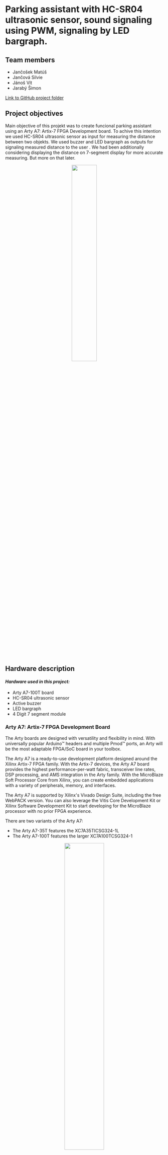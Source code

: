 # Parking assistant with HC-SR04 ultrasonic sensor, sound signaling using PWM, signaling by LED bargraph.

## Team members 
* Jančošek Matúš
* Jančová Silvie
* Jánoš Vít
* Jarabý Šimon

[Link to GitHub project folder ](https://github.com/vitoo420/DE1_projekt)

 
## Project objectives
Main objective of this projekt was to create funcional parking assistant using an Arty A7: Artix-7 FPGA Development board. To achive this intention we used HC-SR04 ultrasonic sensor as input for measuring the distance between two objekts. We used buzzer and LED bargraph as outputs for signaling measured distance to the user . We had been additionally considering displaying the distance on 7-segment display for more accurate measuring. But more on that later. 
 
<p align="center" width="100%">
   <img width="40%" src="https://cdn.dribbble.com/users/1287580/screenshots/5410442/dribbble_2.gif"> 
 </p>

## Hardware description
#### *Hardware used in this project:*
* Arty A7-100T board 
* HC-SR04 ultrasonic sensor
* Active buzzer
* LED bargraph
* 4 Digit 7 segment module

### Arty A7: Artix-7 FPGA Development Board
The Arty boards are designed with versatility and flexibility in mind. With universally popular Arduino™ headers and multiple Pmod™ ports, an Arty will be the most adaptable FPGA/SoC board in your toolbox. 

The Arty A7 is a ready-to-use development platform designed around the Xilinx Artix-7 FPGA family. With the Artix-7 devices, the Arty A7 board provides the highest performance-per-watt fabric, transceiver line rates, DSP processing, and AMS integration in the Arty family. With the MicroBlaze Soft Processor Core from Xilinx, you can create embedded applications with a variety of peripherals, memory, and interfaces.

The Arty A7 is supported by Xilinx's Vivado Design Suite, including the free WebPACK version. You can also leverage the Vitis Core Development Kit or Xilinx Software Development Kit to start developing for the MicroBlaze processor with no prior FPGA experience.

There are two variants of the Arty A7: 
* The Arty A7-35T features the XC7A35TICSG324-1L
* The Arty A7-100T features the larger XC7A100TCSG324-1


 <p align="center" width="100%">
   <img width="50%" src="Images/Board1.png"> 
 </p>



#### *PinOut of Pmod Connectors on Arty A7-100T board*

 <p align="center" width="100%">
    <img width="50%" src="Images/pins.png"> 
 </p>

####  *Pmod Connector table*

|  | Pmod JA | Pmod JB | Pmod JC | Pmod JD |
| :-: | :-: | :-: | :-: | :-: |
| Pmod Type | Standard | High-Speed | High-Speed | Standard |
| Pin 1 | G13 | E15 | U12 | D4 |
| Pin 2 | B11 | E16 | V12 | D3 |
| Pin 3 | A11 | D15 | V10 | F4 |
| Pin 4 | D12 | C15 | V11 | F3 |
| Pin 7 | D13 | J17 | U14 | E2 |
| Pin 8 | B18 | J18 | V14 | D2 |
| Pin 9 | A18 | K15 | T13 | H2 |
| Pin 10 | K16 | J15 | U13 | G2 |





### HC-SR04 ultrasonic sensor
#### *Description of HC-SR04 ultrasonic sensor*

 <p align="center" width="100%">
   <img width="50%" src="Images/Sensor3.png"> 
 </p>

First of all we have to understand how the ultrasonic sensors works. Ultrasonic sensors use sound to determine the distance between the sensor and theclosest object in its path. 
Ultrasonic sensors are essentially sound sensors, however they perform at a frequency above human hearing. The sensor sends out a sound wave at a selected frequency (Original signal). 
It then listens for that specificsound wave to bounce off of an object and come back (Reflected signal).

<p align="center" width="100%">
   <img width="50%" src="Images/Sensor4.png"> 
</p>

The sensor maintains track of the time between sending the sound wave and the sound wave returning. 
If you know how fast something is going and how long it is traveling you can find the distancetraveled with equation d=v*t

#### *HC-SR04 Specifications for this project*
This section contains the specifications and why they are important to the sensor module. The sensor modules requirements are as follows. Cost, Weigh, Accuracy of object detection. Cost of modules is most important aspect for every new product. It is basic factor in designing the product. Next one is weight because we want out divice to be  simple, light and over all practical. For that we will also need precision and accuracy. 

#### *HC-SR04 Electric parameters*
* Working Voltage is DC 5 V
* Working Current is 15mA
* Working Frequency is 40Hz
* Max/Min Range 400cm/2cm
* MeasuringAngle is 15 degree
* Trigger Input Signal 10uS TTL pulse
* Echo Output Signal Input TTL lever signal and the range in proportion
* Dimension of board are 45*20*15mm 

#### *HC-SR04 Timing Chart and Pin Explanations*

The HC-SR04 has four pins VCC, GND, TRIG and ECHO. The VCC and GND pins are the simplest because they power the HC-SR04. These pins need to be attached to a +5 voltedge source and ground respectively. The TRIG pin is responsible for sending the ultrasonic burst. This pin should be set to HIGH for 10 μs, at which point the HC-SR04 will send out an eight cycle sonic burst at 40 kHZ. After a sonic burst has been sent the ECHO pin will go HIGH. The ECHO pin is the data pin it is used in taking distance measurements. After an ultrasonic burst is sent the pin will go HIGH, it will stay high until an ultrasonic burst is detected back, at which point it will go LOW. 

Taking distance measurements with HC-SR04 can be triggered to send out an ultrasonic burst by setting the TRIG pin to HIGH. Once the burst is sent the ECHO pin will automatically go HIGH. This pin will remain HIGH until the the burst hits the sensor again. You can calculate the distance to the object by keeping track of how long the ECHO pin stays HIGH. The time ECHO stays HIGH is the time the burst spent traveling.  Using this measurement in equation 1 along with the speed of sound will yield the distance travelled. A summary of this is listed below, along with a visual representation.

<p align="center" width="100%">
    <img width="70%" src="Images/Timing.png"> 
</p>


To interpret the time reading into a distance you need to change the first equation. The clock on the device you are using will probably count in microseconds or smaller. To useequation 1 the speed of sound needs to determined,which is 343 meters per second atstandard temperature and pressure. To convert this into more useful form use equation 2to change from meters per second to microseconds per centimeter. Then equation 3 canbe used to easily compute the distance in centimeters.

<p align="center" width="100%">
    <img width="45%" src="Images/rovnica.png"> 
</p>

### Sensor HC-SR04

#### *Listing of VHDL code of architecture at sensor*
```vhdl
library ieee;               -- Standard library
use ieee.std_logic_1164.all;-- Package for data types and logic operations
use ieee.numeric_std.all;   -- Package for arithmetic operations

entity sensor is
port(
    CLK     : in std_logic;     --clock
    reset   : in std_logic;
    echo    : in std_logic;    
    trig    : out std_logic; 
    b_spacing : out std_logic_vector(9 - 1 downto 0) := "000000000"
        
    );  
end entity sensor;

architecture Behavioral of sensor is 

    signal s_tick_trig  : unsigned(6 - 1 downto 0) := "000000";
    signal s_tick_echo  : unsigned(6 - 1 downto 0) := "000000";
    
begin

    p_trig : process(clk)
        begin
            if rising_edge(clk) then
                s_tick_trig <= s_tick_trig + 1;
                if (reset = '1') then              -- reset 1, trigger 0           
                    trig <= '0';    
                end if;
                
                if(s_tick_trig < "001011") then
                    trig <= '1';
                elsif(s_tick_trig < "011110" and s_tick_trig > "001010") then
                    trig <= '0';
                else
                    s_tick_trig <= "000000";
                end if;
            end if;
    end process p_trig;
    

    p_spacing : process(clk, echo)
    begin
    if rising_edge(clk) then
            if reset = '1' then
               b_spacing <= "000000000"; 
               s_tick_echo <= "000000";
            end if;
            if(echo = '1') then
                s_tick_echo <= s_tick_echo +1;                
            end if;
    end if;
    
    if falling_edge(echo) then
        b_spacing <= std_logic_vector(s_tick_echo * "111");
    end if;
    
    end process p_spacing;
end architecture Behavioral;
```
#### Listing of VHDL code of architecture at tb_sensor
```vhdl
library IEEE;
use IEEE.STD_LOGIC_1164.ALL;
use IEEE.NUMERIC_STD.ALL;
-- Uncomment the following library declaration if using
-- arithmetic functions with Signed or Unsigned values
--use IEEE.NUMERIC_STD.ALL;

-- Uncomment the following library declaration if instantiating
-- any Xilinx leaf cells in this code.
--library UNISIM;
--use UNISIM.VComponents.all;

entity tb_sensor is
--  Port ( );
end tb_sensor;
architecture Behavioral of tb_sensor is
    constant c_CLK_100MHZ_PERIOD : time := 10 ns;
    
    signal s_clk                    : std_logic;
    signal s_reset                  : std_logic;
    signal s_echo                   : std_logic;    
    signal s_trig                   : std_logic;
    signal s_time                   : time := 100 us;
    signal s_spacing                : std_logic_vector(9 - 1 downto 0);
    
begin

uut_ce : entity work.sensor
   port map(
        clk     => s_clk,
        trig    => s_trig,
        echo    => s_echo,
        reset   => s_reset,
        b_spacing => s_spacing
           );
           
    p_clk_gen : process
    begin
     while now < 10000 ns loop   -- 10 usec of simulation
            s_clk <= '0';
            wait for c_CLK_100MHZ_PERIOD / 2;
            s_clk <= '1';
            wait for c_CLK_100MHZ_PERIOD / 2;
        end loop;
    wait;
    end process p_clk_gen; 
    
    p_echo : process
    begin
    s_reset <= '0';
    s_echo <= '0';
    wait for 120 ns;
    s_echo <= '1';
    wait for 150 ns;
    s_echo <= '0';
    wait for 120 ns;
    s_echo <= '1';
    wait for 250ns;
    s_echo <= '0';
    wait;
    end process p_echo; 
    
end Behavioral;
```
![waveforms](Images/schema_sensor.PNG)

For the HC-SR04 sensor, the trigger module serves as an excitation signal for the trig. If resset is in 1, trig is in 0. signal clk counts the number of leading edges of the clock signal. These signals are stored in s_tick. The s_tick signal sets the trig value to 0 or 1. 
The p_spacing process measures the length of the echo_i signal coming from the sensor. We used the signal length measurement in the trigger module based on the number of leading edges of the clock signal clk. The length of the echo_i signal is recalculated to the distance, which is then saves in the auxiliary signal p_spacing. The conversion is given in the HC-SR04 sensor datasheet.
Times don't reflect reality because of simulation purposes.


### Active buzzer

#### *Listing of VHDL code of architecture at speaker*

```vhdl
architecture Behavioral of speaker is

    -- Internal clock enable
    signal s_en     : std_logic;
    -- Local delay counter
    signal   s_cnt  : unsigned(4 - 1 downto 0);
    
    type t_state is (st_300,
                     st_250_300,
                     st_200_250,
                     st_150_200,
                     st_100_150,
                     st_50_100,
                     st_10_50,
                     st_10);
    -- Define the signal that uses different states
    signal s_state  : t_state;

    -- Specific values for local counter
    constant c_DELAY_06SEC : unsigned(4 - 1 downto 0) := b"0110";
    constant c_DELAY_05SEC : unsigned(4 - 1 downto 0) := b"0101";
    constant c_DELAY_04SEC : unsigned(4 - 1 downto 0) := b"0100";
    constant c_DELAY_03SEC : unsigned(4 - 1 downto 0) := b"0011";
    constant c_DELAY_02SEC : unsigned(4 - 1 downto 0) := b"0010";
    constant c_DELAY_01SEC : unsigned(4 - 1 downto 0) := b"0001";
    constant c_ZERO        : unsigned(4 - 1 downto 0) := b"0000";
    
    
    
    
    
    

begin

    --------------------------------------------------------------------
    -- p_output_state:
    -- Decides about actual state
    --------------------------------------------------------------------
    p_output_state : process(distance)
    begin              
        if(distance >= "100101100") then                                --greater than 300
            s_state <= st_300;
        elsif(distance < "100101100" and distance >= "011111010") then   --between 250 and 300
            s_state <= st_250_300;
        elsif(distance < "011111010" and distance >= "011001000") then    --between 200 and 250
            s_state <= st_200_250;
        elsif(distance < "011001000" and distance >= "010010110") then    --between 150 and 200
            s_state <= st_150_200;
        elsif(distance < "010010110" and distance >= "001100100") then     --between 100 and 150
            s_state <= st_100_150;
        elsif(distance < "001100100" and distance >= "000110010") then       --between 50 and 100
            s_state <= st_50_100;
        elsif(distance < "000110010" and distance >= "000001010") then          --between 10 and 50                                                     --less than 50
            s_state <= st_10_50;
        else
            s_state <= st_10;
        end if;
    end process p_output_state;
    
    p_beep  :   process(clk)
    begin
        if (rising_edge(clk)) then
        
            case s_state is
                when st_300 =>
                    beep_switch <= '0';         
                when st_250_300 =>
                    if (s_cnt < c_DELAY_06SEC) then
                        s_cnt <= s_cnt + 1;
                        beep_switch <= '1';
                    elsif((s_cnt >= c_DELAY_06SEC) and s_cnt < (2*c_DELAY_06SEC)) then
                         s_cnt <= s_cnt + 1;
                         beep_switch <= '0';  
                    else
                        s_cnt <= c_ZERO;
                    end if;      
                when st_200_250 =>
                    if (s_cnt < c_DELAY_05SEC) then
                        s_cnt <= s_cnt + 1;
                        beep_switch <= '1';
                    elsif((s_cnt >= c_DELAY_05SEC) and s_cnt < (2*c_DELAY_05SEC)) then
                         s_cnt <= s_cnt + 1;
                         beep_switch <= '0';  
                    else
                        s_cnt <= c_ZERO;
                    end if;      
                when st_150_200 =>
                    if (s_cnt < c_DELAY_04SEC) then
                        s_cnt <= s_cnt + 1;
                        beep_switch <= '1';
                    elsif((s_cnt >= c_DELAY_04SEC) and s_cnt < (2*c_DELAY_04SEC)) then
                         s_cnt <= s_cnt + 1;
                         beep_switch <= '0';  
                    else
                        s_cnt <= c_ZERO;
                    end if;      
                when st_100_150 =>
                    if (s_cnt < c_DELAY_03SEC) then
                        s_cnt <= s_cnt + 1;
                        beep_switch <= '1';
                    elsif((s_cnt >= c_DELAY_03SEC) and s_cnt < (2*c_DELAY_03SEC)) then
                         s_cnt <= s_cnt + 1;
                         beep_switch <= '0';  
                    else
                        s_cnt <= c_ZERO;
                    end if;      
                when st_50_100  =>
                    if (s_cnt < c_DELAY_02SEC) then
                        s_cnt <= s_cnt + 1;
                        beep_switch <= '1';
                    elsif((s_cnt >= c_DELAY_02SEC) and s_cnt < (2*c_DELAY_02SEC)) then
                         s_cnt <= s_cnt + 1;
                         beep_switch <= '0';  
                    else
                        s_cnt <= c_ZERO;
                    end if;      
                when st_10_50      =>
                    if (s_cnt < c_DELAY_01SEC) then
                        s_cnt <= s_cnt + 1;
                        beep_switch <= '1';
                    elsif((s_cnt >= c_DELAY_01SEC) and s_cnt < (2*c_DELAY_01SEC)) then
                         s_cnt <= s_cnt + 1;
                         beep_switch <= '0';  
                    else
                        s_cnt <= c_ZERO;
                    end if; 
                when st_10  =>
                    beep_switch <= '1';     
            end case;  
        end if;  
    end process p_beep;
end architecture Behavioral;
```

#### Listing of VHDL code of architecture at tb_speaker

```vhdl
architecture testbench of tb_speaker is
    -- Local constants
    constant c_CLK_100MHZ_PERIOD : time := 10 ns;

    --Local signals
    signal s_clk_100MHz : std_logic;
    signal s_distance   : std_logic_vector(9-1 downto 0);
    signal s_beep_switch: std_logic;
begin

uut_tlc : entity work.speaker
        port map(
            clk         => s_clk_100MHz,
            distance    => s_distance,
            beep_switch => s_beep_switch
        );

    --------------------------------------------------------------------
    -- Clock generation process
    --------------------------------------------------------------------
    p_clk_gen : process
    begin
        while now < 10000 ns loop   -- 10 usec of simulation
            s_clk_100MHz <= '0';
            wait for c_CLK_100MHZ_PERIOD / 2;
            s_clk_100MHz <= '1';
            wait for c_CLK_100MHZ_PERIOD / 2;
        end loop;
        wait;
    end process p_clk_gen;
    
    p_stimulus : process
    begin
        s_distance <= "111111111";
        wait for 100 ns;
        s_distance <= "100001110";
        wait for 100 ns;
        s_distance <= "011011100";
        wait for 100 ns;
        s_distance <= "010101010";
        wait for 100 ns;
        s_distance <= "001111000";
        wait for 100 ns;
        s_distance <= "001000110";
        wait for 100 ns;
        s_distance <= "000010100";
        wait for 100 ns;
        s_distance <= "000000000";
        wait;
    end process p_stimulus;

end testbench;
```

<p align="center" width="100%">
    <img width="80%" src="Images/buzzer_testbench.jpg"> 
</p>

Active buzzer has DC power supply because there is an internal oscillator which generates the sound. In this program we're generating only one tone whose duration is dependent on 
distance from HCSR04. Times don't reflect reality because of simulation purposes.


### LED Bar Graph

LED Bar Graph is an LED array, which is used to connect with electronic circuit or microcontroller. It’s easy to connect LED bar graph with the circuit like as connecting 10 individual LEDs with 10 output pins. Generally we can use the LED bar graph as a Battery level Indicator, Audio equipments, and Industrial Control panels. There are many other applications of LED bar graphs.

<p align="center" width="100%">
    <img width="33%" src="Images/LED.jpg"> 
</p>

#### *LED Bar Graph Pin configuration*

| Pin No.| Pin Name | Description |
| :-: | :-: | :-: |
| 1 to 10 | Anode | All are anode pins of the respected LED |
| 11 to 20 | Cathode | All are cathode pins of the respected LED |

#### *LED Bar Graph Internal circuit diagram + pinout*

<p align="center" width="100%">
    <img width="33%" src="Images/LED1.png"> 
</p>

#### *LED Bar Graph (HDSP-4832) Electric parameters*
* Forward Current: 20mA
* Forward Voltage: 2.0V to 2.2V (maximum)
* Luminous Intensity: 60mcd
* Wavelength: 630nm
* Operating Temperature: -25℃ to 85℃
* Storage Temperature: -30℃ to 85℃
* Soldering Temperature: 260℃ for 5sec.

[Link to LED bargraph on Amazon ](https://www.amazon.com/Single-Segment-Display-Colors-Arduino/dp/B07BJ8ZGP7#descriptionAndDetails)

#### *Listing of VHDL code of architecture at ledbar*

```vhdl
architecture Behavioral of ledbar is
    
    type t_state is (st_300,
                     st_250_300,
                     st_200_250,
                     st_150_200,
                     st_100_150,
                     st_50_100,
                     st_10_50,
                     st_10);
    -- Define the signal that uses different states
    signal s_state  : t_state;

begin

    --------------------------------------------------------------------
    -- p_output_state:
    -- Decides about actual state
    --------------------------------------------------------------------
    p_output_state : process(distance)
    begin              
        if(distance >  "100101100") then                                 --greater than 300
            s_state <= st_300;
        elsif(distance < "100101100" and distance > "011111010") then    --between 250 and 300
            s_state <= st_250_300;
        elsif(distance < "011111010" and distance > "011001000") then    --between 200 and 250
            s_state <= st_200_250;
        elsif(distance < "011001000" and distance > "010010110") then    --between 150 and 200
            s_state <= st_150_200;
        elsif(distance < "010010110" and distance > "001100100") then    --between 100 and 150
            s_state <= st_100_150;
        elsif(distance < "001100100" and distance > "000110010") then    --between 50 and 100
            s_state <= st_50_100;
        elsif(distance < "000110010" and distance > "000001010") then    --between 10 and 50                                                     
            s_state <= st_10_50;
        else                                                             --less than 50
            s_state <= st_10;
        end if;
    end process p_output_state;
    
    p_bargraf  :   process(s_state)
    begin  
            case s_state is
                when st_300 =>
                    signal_LEDbar <= "00000001"; 
                    
                when st_250_300 =>
                    signal_LEDbar <= "00000011"; 
 
                when st_200_250 =>
                    signal_LEDbar <= "00000111"; 
      
                when st_150_200 =>
                    signal_LEDbar <= "00001111"; 
     
                when st_100_150 =>
                    signal_LEDbar <= "00011111"; 
      
                when st_50_100  =>
                    signal_LEDbar <= "00111111"; 
      
                when st_10_50      =>
                    signal_LEDbar <= "01111111"; 

                when st_10  =>
                    signal_LEDbar <= "11111111";
                         
            end case;     
    end process p_bargraf;
end architecture Behavioral;                    
```

#### Listing of VHDL code of architecture at tb_ledbar

```vhdl
architecture Behavioral of tb_ledbar is

    signal s_distance          : std_logic_vector(9 - 1 downto 0);
    signal s_signal_LEDbar     : std_logic_vector(8 - 1 downto 0);
    
begin

   uut_ledbar : entity work.ledbar
        port map(
            distance       => s_distance,
            signal_LEDbar  => s_signal_LEDbar       
        );
    
    p_stimulus : process
    begin
        s_distance <= "111111111";
        wait for 100 ns;
        s_distance <= "100001110";
        wait for 100 ns;
        s_distance <= "011011100";
        wait for 100 ns;
        s_distance <= "010101010";
        wait for 100 ns;
        s_distance <= "001111000";
        wait for 100 ns;
        s_distance <= "001000110";
        wait for 100 ns;
        s_distance <= "000010100";
        wait for 100 ns;
        s_distance <= "000000000";
        wait;
    end process p_stimulus;
          
end Behavioral;
```
<p align="center" width="100%">
    <img width="80%" src="Images/LED_testbench.jpg"> 
</p>

### 4 Digit 7 segment module

#### 


## Imagine of block structure design
<p align="center" width="100%">
    <img width="70%" src="Images/Blok.png"> 
</p>


## Imagine of all modules connected to Arty A7: Artix-7 FPGA Development Board
<p align="center" width="100%">
    <img width="100%" src="Images/Blok1.png"> 
</p>

## Table with pinouts for used modules

#### Table for HC-SR04 sensor
| Sensor Pin | Board Pin |
| :-: | :-: |
| VCC | VCC |
| Trig | D4 |
| Echo | G13 |
| GND | GND |


#### Table for Buzzer




#### Table for LED Bargraph




#### Table for 7 seg 4 digits module 
| Pmod JB | Connection | Cathodes | Pmod JC | Connection | Anodes |
| :-----: | :--------: | :------: | :-----: | :--------: | :----: |
|  Pin 1  |    E15     |    CA    |  Pin 1  |    U12     |  AN0   |
|  Pin 2  |    E16     |    CB    |  Pin 2  |    V12     |  AN1   |
|  Pin 3  |    D15     |    CC    |  Pin 3  |    V10     |  AN2   |
|  Pin 4  |    C15     |    CD    |  Pin 4  |    V11     |  AN3   |
|  Pin 7  |    J17     |    CE    |  Pin 7  |    U14     |   -    |
|  Pin 8  |    J18     |    CF    |  Pin 8  |    V14     |   -    |
|  Pin 9  |    K15     |    CG    |  Pin 9  |    T13     |   -    |
| Pin 10  |    J15     |    DP    | Pin 10  |    U13     |   -    |



## TOP module description and simulations
```vhdl
ledbar : entity work.ledbar
        port map(
            distance => s_distance,
            signal_LEDbar(7) => jd(7),
            signal_LEDbar(6) => jd(6), 
            signal_LEDbar(5) => jd(5),
            signal_LEDbar(4) => jd(4),
            signal_LEDbar(3) => jd(3),
            signal_LEDbar(2) => jd(2),
            signal_LEDbar(1) => jd(1),
            signal_LEDbar(0) => jd(0)
        );
        
speaker : entity work.speaker
        port map(
            distance    => s_distance,
            beep_switch => jc,
            clk         => CLK100MHZ
        );
        
sensor : entity work.sensor
        port map(
            CLK        => CLK100MHZ,
            reset      => BTNC,
            echo       => ja,
            trig       => jc,
            b_spacing  => s_distance              
        );
```

## Video

*////[![Project Video](http://img.youtube.com/vi/3xFRYkFs/0.jpg)](http://www.youtube.com/wa "Project Overview")///*


##  Discussion of results

Our assignment was to create a parking system using HC-SR04 sensor with sound PWM signaling and LED bargraph. We active the goals of the project, we managed to create a functional parking assistant. Generating of trigger signal from sensor worked perfectly. We used an external bargraph for more user friendly environment. But we didnt manage to display distance values on 7 segment display. We werent able to make this park of project fully funcional. Our project could be further enriched by for example sound signaling with a different frequency or just more range of observation distance.



## References
* https://cdn.sparkfun.com/datasheets/Sensors/Proximity/HCSR04.pdf
* https://datasheetspdf.com/pdf-file/1380136/ETC/HC-SR04/1
* http://www.circuitdb.com/?p=1162
* http://www.micropik.com/PDF/HCSR04.pdf
* http://randomnerdtutorials.com/complete-guide-for-ultrasonic-sensor-hc-sr04/
* http://www.ezdenki.com/ultrasonic.php
* http://www.elecrow.com/hcsr04-ultrasonic-ranging-sensor-p-316.html
* https://components101.com/displays/led-bar-graph
* https://github.com/Digilent/digilent-xdc/blob/master/Arty-A7-100-Master.xdc
